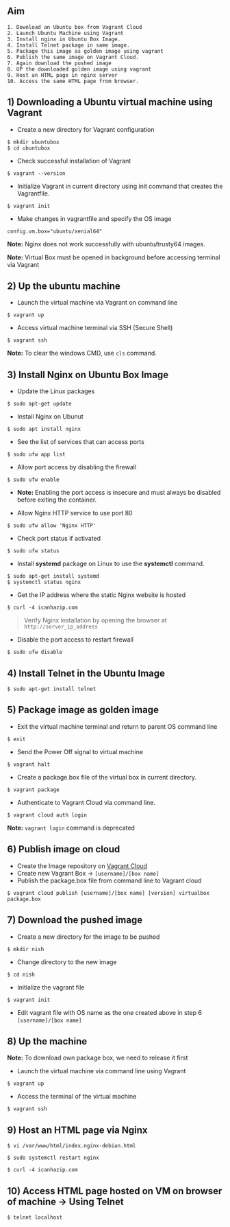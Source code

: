 ## Aim
```
1. Download an Ubuntu box from Vagrant Cloud
2. Launch Ubuntu Machine using Vagrant
3. Install nginx in Ubuntu Box Image.
4. Install Telnet package in same image.
5. Package this image as golden image using vagrant
6. Publish the same image on Vagrant Cloud.
7. Again download the pushed image
8. UP the downloaded golden image using vagrant
9. Host an HTML page in nginx server
10. Access the same HTML page from browser.
```
>

## 1) Downloading a Ubuntu virtual machine using Vagrant

* Create a new directory for Vagrant configuration
```
$ mkdir ubuntubox
$ cd ubuntubox
```
* Check successful installation of Vagrant
```
$ vagrant --version
```
* Initialize Vagrant in current directory using init command that creates the Vagrantfile.
```
$ vagrant init
```
* Make changes in vagrantfile and specify the OS image
```
config.vm.box="ubuntu/xenial64"
```

**Note:** Nginx does not work successfully with ubuntu/trusty64 images.

**Note:** Virtual Box must be opened in background before accessing terminal via Vagrant

## 2) Up the ubuntu machine

* Launch the virtual machine via Vagrant on command line
```
$ vagrant up
```
* Access virtual machine terminal via SSH (Secure Shell)
```
$ vagrant ssh
```

**Note:** To clear the windows CMD, use `cls` command.

## 3) Install Nginx on Ubuntu Box Image

* Update the Linux packages
```
$ sudo apt-get update
```
* Install Nginx on Ubunut
```
$ sudo apt install nginx
```
* See the list of services that can access ports
```
$ sudo ufw app list
```
* Allow port access by disabling the firewall
```
$ sudo ufw enable  
```

* **Note:** Enabling the port access is insecure and must always be disabled before exiting the container.

* Allow Nginx HTTP service to use port 80
```
$ sudo ufw allow 'Nginx HTTP'
```
* Check port status if activated
```
$ sudo ufw status
```
* Install **systemd** package on Linux to use the **systemctl** command.
```
$ sudo apt-get install systemd
$ systemctl status nginx
```
* Get the IP address where the static Nginx website is hosted
```
$ curl -4 icanhazip.com
```

> Verify Nginx installation by opening the browser at `http://server_ip_address`

* Disable the port access to restart firewall
```
$ sudo ufw disable
```

## 4) Install Telnet in the Ubuntu Image
```
$ sudo apt-get install telnet
```

## 5) Package image as golden image

* Exit the virtual machine terminal and return to parent OS command line
```
$ exit
```
* Send the Power Off signal to virtual machine
```
$ vagrant halt
```
* Create a package.box file of the virtual box in current directory.
```
$ vagrant package
```
* Authenticate to Vagrant Cloud via command line.
```
$ vagrant cloud auth login
```

**Note:** `vagrant login` command is deprecated

## 6) Publish image on cloud

* Create the Image repository on [Vagrant Cloud](https://app.vagrantup.com/)
* Create new Vagrant Box -> `[username]/[box name]`
* Publish the package.box file from command line to Vagrant cloud
```
$ vagrant cloud publish [username]/[box name] [version] virtualbox package.box
```

## 7) Download the pushed image

* Create a new directory for the image to be pushed

```
$ mkdir nish
```
* Change directory to the new image
```
$ cd nish
```
* Initialize the vagrant file
```
$ vagrant init
```
* Edit vagrant file with OS name as the one created above in step 6 `[username]/[box name]`

## 8) Up the machine

**Note:** To download own package box, we need to release it first

* Launch the virtual machine via command line using Vagrant
```
$ vagrant up
```

* Access the terminal of the virtual machine
```
$ vagrant ssh
```

## 9) Host an HTML page via Nginx
```
$ vi /var/www/html/index.nginx-debian.html
```
```
$ sudo systemctl restart nginx
```
```
$ curl -4 icanhazip.com
```

## 10) Access HTML page hosted on VM on browser of machine -> Using Telnet
```
$ telnet localhost
```
